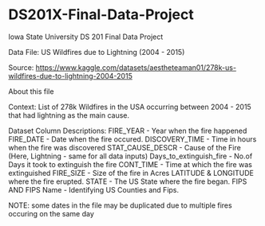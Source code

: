 # DS201X-Final-Data-Project
Iowa State University DS 201 Final Data Project

Data File: 
US Wildfires due to Lightning (2004 - 2015)

Source:
https://www.kaggle.com/datasets/aestheteaman01/278k-us-wildfires-due-to-lightning-2004-2015 

About this file

Context:
List of 278k Wildfires in the USA occurring between 2004 - 2015 that had lightning as the main cause.

Dataset Column Descriptions:
FIRE_YEAR - Year when the fire happened
FIRE_DATE - Date when the fire occured.
DISCOVERY_TIME - Time in hours when the fire was discovered
STAT_CAUSE_DESCR - Cause of the Fire (Here, Lightning - same for all data inputs)
Days_to_extinguish_fire - No.of Days it took to extinguish the fire
CONT_TIME - Time at which the fire was extinguished
FIRE_SIZE - Size of the fire in Acres
LATITUDE & LONGITUDE where the fire erupted.
STATE - The US State where the fire began.
FIPS AND FIPS Name - Identifying US Counties and Fips.

NOTE: some dates in the file may be duplicated due to multiple fires occuring on the same day
